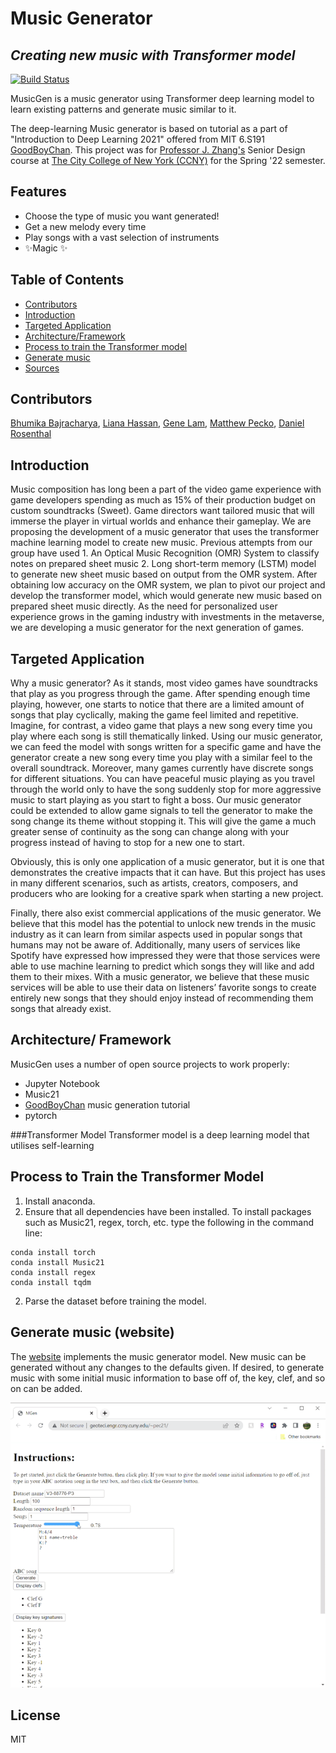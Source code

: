 # Music Generator 
## _Creating new music with Transformer model_

[![Build Status](https://travis-ci.org/joemccann/dillinger.svg?branch=master)](https://github.com/Matthew1172/MusicGenerator/tree/TransformerGeneratorMusic21)

MusicGen is a music generator using Transformer deep learning model to learn existing patterns and generate music similar to it. 

The deep-learning Music generator is based on tutorial as a part of "Introduction to Deep Learning 2021" offered from MIT 6.S191 [GoodBoyChan](https://goodboychan.github.io/python/tensorflow/mit/2021/02/14/music-generation.html). This project was  for [Professor J. Zhang's](https://www.ccny.cuny.edu/profiles/jianting-zhang) Senior Design course at [The City College of New York (CCNY)](https://www.ccny.cuny.edu/engineering) for the Spring '22 semester.


## Features
- Choose the type of music you want generated!
- Get a new melody every time
- Play songs with a vast selection of instruments
- ✨Magic ✨


## Table of Contents
- [Contributors](#contributors)
- [Introduction](#introduction)
- [Targeted Application](#targeted-application)
- [Architecture/Framework](#architectureframework)
- [Process to train the Transformer model](#process-to-train-model)
- [Generate music](#generate-music)
- [Sources](#sources)

## Contributors 
[Bhumika Bajracharya](https://github.com/mika-shree), [Liana Hassan](https://github.com/lianahasan), [Gene Lam](https://github.com/genelam26), [Matthew Pecko](https://github.com/Matthew1172), [Daniel Rosenthal](https://github.com/danrose499) 

## Introduction
Music composition has long been a part of the video game experience with game developers spending as much as 15% of their production budget on custom soundtracks (Sweet). Game directors want tailored music that will immerse the player in virtual worlds and enhance their gameplay. We are proposing the development of a music generator that uses the transformer machine learning model to create new music. Previous attempts from our group have used 1. An Optical Music Recognition (OMR) System to classify notes on prepared sheet music 2. Long short-term memory (LSTM) model to generate new sheet music based on output from the OMR system. After obtaining low accuracy on the OMR system, we plan to pivot our project and develop the transformer model, which would generate new music based on prepared sheet music directly. As the need for personalized user experience grows in the gaming industry with investments in the metaverse, we are developing a music generator for the next generation of games. 

## Targeted Application
Why a music generator? As it stands, most video games have soundtracks that play as you progress through the game. After spending enough time playing, however, one starts to notice that there are a limited amount of songs that play cyclically, making the game feel limited and repetitive. Imagine, for contrast, a video game that plays a new song every time you play where each song is still thematically linked. Using our music generator, we can feed the model with songs written for a specific game and have the generator create a new song every time you play with a similar feel to the overall soundtrack. Moreover, many games currently have discrete songs for different situations. You can have peaceful music playing as you travel through the world only to have the song suddenly stop for more aggressive music to start playing as you start to fight a boss. Our music generator could be extended to allow game signals to tell the generator to make the song change its theme without stopping it. This will give the game a much greater sense of continuity as the song can change along with your progress instead of having to stop for a new one to start.

Obviously, this is only one application of a music generator, but it is one that demonstrates the creative impacts that it can have. But this project has uses in many different scenarios, such as artists, creators, composers, and producers who are looking for a creative spark when starting a new project. 

Finally, there also exist commercial applications of the music generator. We believe that this model has the potential to unlock new trends in the music industry as it can learn from similar aspects used in popular songs that humans may not be aware of. Additionally, many users of services like Spotify have expressed how impressed they were that those services were able to use machine learning to predict which songs they will like and add them to their mixes. With a music generator, we believe that these music services will be able to use their data on listeners’ favorite songs to create entirely new songs that they should enjoy instead of recommending them songs that already exist. 

## Architecture/ Framework

MusicGen uses a number of open source projects to work properly:
- Jupyter Notebook
- Music21
- [GoodBoyChan](https://goodboychan.github.io/python/tensorflow/mit/2021/02/14/music-generation.html) music generation tutorial
- pytorch

###Transformer Model
Transformer model is a deep learning model that utilises self-learning 

## Process to Train the Transformer Model

1. Install anaconda.
2. Ensure that all dependencies have been installed. To install packages such as Music21, regex, torch, etc. type the following in the command line:
```
conda install torch
conda install Music21
conda install regex
conda install tqdm
```
2. Parse the dataset before training the model.

## Generate music (website)
The [website](http://geoteci.engr.ccny.cuny.edu/~pec21/) implements the music generator model. New music can be generated without any changes to the defaults given. If desired, to generate music with some initial music information to base off of, the key, clef, and so on can be added. 

<img src="MGen_demo.gif">


## License
MIT